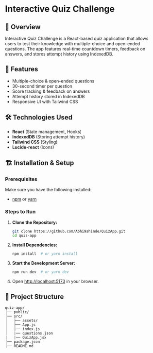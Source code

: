 # Interactive Quiz Challenge

## 🚀 Overview
Interactive Quiz Challenge is a React-based quiz application that allows users to test their knowledge with multiple-choice and open-ended questions. The app features real-time countdown timers, feedback on answers, and stores attempt history using IndexedDB.

## 📌 Features
- Multiple-choice & open-ended questions
- 30-second timer per question
- Score tracking & feedback on answers
- Attempt history stored in IndexedDB
- Responsive UI with Tailwind CSS

## 🛠️ Technologies Used
- **React** (State management, Hooks)
- **IndexedDB** (Storing attempt history)
- **Tailwind CSS** (Styling)
- **Lucide-react** (Icons)

## 🏗️ Installation & Setup

### Prerequisites
Make sure you have the following installed:
- [npm](https://www.npmjs.com/) or [yarn](https://yarnpkg.com/)

### Steps to Run
1. **Clone the Repository:**
   ```sh
   git clone https://github.com/Abhi9shinde/QuizApp.git
   cd quiz-app
   ```

2. **Install Dependencies:**
   ```sh
   npm install  # or yarn install
   ```

3. **Start the Development Server:**
   ```sh
   npm run dev  # or yarn dev
   ```

4. Open [http://localhost:5173](http://localhost:5173) in your browser.

## 📂 Project Structure
```
quiz-app/
│── public/
│── src/
│   ├── assets/
│   ├── App.js
│   ├── index.js
│   |── questions.json
|   |── QuizApp.jsx
│── package.json
│── README.md
```

